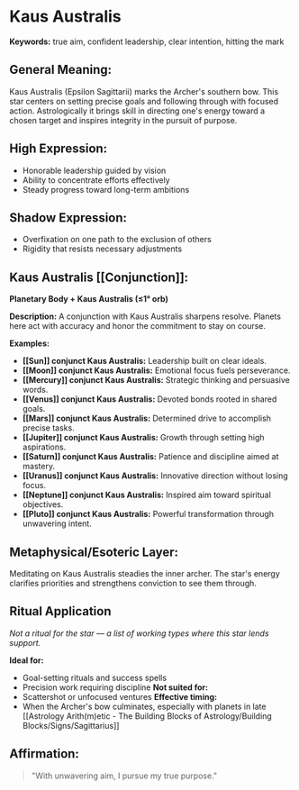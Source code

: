 # Kaus Australis


**Keywords:** true aim, confident leadership, clear intention, hitting the mark

## General Meaning:
Kaus Australis (Epsilon Sagittarii) marks the Archer's southern bow. This star centers on setting precise goals and following through with focused action. Astrologically it brings skill in directing one's energy toward a chosen target and inspires integrity in the pursuit of purpose.

## High Expression:
- Honorable leadership guided by vision
- Ability to concentrate efforts effectively
- Steady progress toward long-term ambitions

## Shadow Expression:
- Overfixation on one path to the exclusion of others
- Rigidity that resists necessary adjustments

## Kaus Australis [[Conjunction]]:

**Planetary Body + Kaus Australis (≤1° orb)**

**Description:**
A conjunction with Kaus Australis sharpens resolve. Planets here act with accuracy and honor the commitment to stay on course.

**Examples:**
- **[[Sun]] conjunct Kaus Australis:** Leadership built on clear ideals.
- **[[Moon]] conjunct Kaus Australis:** Emotional focus fuels perseverance.
- **[[Mercury]] conjunct Kaus Australis:** Strategic thinking and persuasive words.
- **[[Venus]] conjunct Kaus Australis:** Devoted bonds rooted in shared goals.
- **[[Mars]] conjunct Kaus Australis:** Determined drive to accomplish precise tasks.
- **[[Jupiter]] conjunct Kaus Australis:** Growth through setting high aspirations.
- **[[Saturn]] conjunct Kaus Australis:** Patience and discipline aimed at mastery.
- **[[Uranus]] conjunct Kaus Australis:** Innovative direction without losing focus.
- **[[Neptune]] conjunct Kaus Australis:** Inspired aim toward spiritual objectives.
- **[[Pluto]] conjunct Kaus Australis:** Powerful transformation through unwavering intent.

## Metaphysical/Esoteric Layer:
Meditating on Kaus Australis steadies the inner archer. The star's energy clarifies priorities and strengthens conviction to see them through.

## Ritual Application
*Not a ritual for the star — a list of working types where this star lends support.*

**Ideal for:**
- Goal-setting rituals and success spells
- Precision work requiring discipline
**Not suited for:**
- Scattershot or unfocused ventures
**Effective timing:**
- When the Archer's bow culminates, especially with planets in late [[Astrology Arith(m)etic - The Building Blocks of Astrology/Building Blocks/Signs/Sagittarius]]

## Affirmation:

> "With unwavering aim, I pursue my true purpose."


